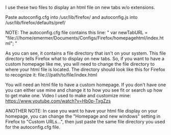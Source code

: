 I use these two files to display an html file on new tabs w/o extensions.

Paste autoconfig.cfg into /usr/lib/firefox/ and autoconfig.js into /usr/lib/firefox/defaults/pref/

NOTE:
The autoconfig.cfg file contains this line:
" var newTabURL = "file:///home/emermer/Documents/Configs/Firefox/homepagehtml/index.html"; "

As you can see, it contains a file directory that isn't on your system. This file directory tells Firefox what to display on new tabs.
So, if you want to have a custom homepage like me, you will need to change the file directory to where your html file is located.
The directory should look like this for Firefox to recognize it: file:///path/to/file/index.html

You will need an html file to have a custom homepage. If you don't have one you can either use mine and change it to how you see fit or search up how to get make one.
Video I used to make and customize mine: https://www.youtube.com/watch?v=Hb0p-TxgZzs

ANOTHER NOTE:
In case you want to have your html file display on your homepage, you can change the "Homepage and new windows" setting in Firefox to "Custom URLs...", then just paste the same file directory you used for the autoconfig.cfg file.
